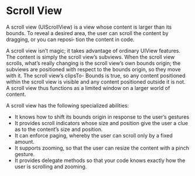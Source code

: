 #  Scroll View

A scroll view (UIScrollView) is a view whose content is larger than its bounds. To reveal a desired area, the user can scroll the content by dragging, or you can reposi‐ tion the content in code.

A scroll view isn’t magic; it takes advantage of ordinary UIView features. The content is simply the scroll view’s subviews. When the scroll view scrolls, what’s really changing is the scroll view’s own bounds origin; the subviews are positioned with respect to the bounds origin, so they move with it. The scroll view’s clipsTo- Bounds is true, so any content positioned within the scroll view is visible and any content positioned outside it is not. A scroll view thus functions as a limited window on a larger world of content.

A scroll view has the following specialized abilities:

- It knows how to shift its bounds origin in response to the user’s gestures
- It provides scroll indicators whose size and position give the user a clue as to the content’s size and position.
- It can enforce paging, whereby the user can scroll only by a fixed amount.
-  It supports zooming, so that the user can resize the content with a pinch gesture.
- It provides delegate methods so that your code knows exactly how the user is scrolling and zooming.
